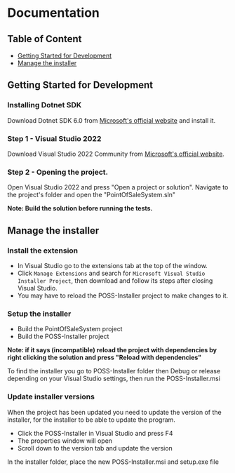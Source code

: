 # Documentation

## Table of Content

- [Getting Started for Development](#getting-started-for-development)
- [Manage the installer](#manage-the-installer)

## Getting Started for Development

### Installing Dotnet SDK

Download Dotnet SDK 6.0 from [Microsoft's official website](https://dotnet.microsoft.com/en-us/download/dotnet/thank-you/sdk-6.0.320-windows-x64-installer) and install it.

### Step 1 - Visual Studio 2022

Download Visual Studio 2022 Community from [Microsoft's official website](https://visualstudio.microsoft.com/vs/).

### Step 2 - Opening the project.

Open Visual Studio 2022 and press "Open a project or solution". Navigate to the project's folder and open the "PointOfSaleSystem.sln"

**Note: Build the solution before running the tests.**

## Manage the installer

### Install the extension

* In Visual Studio go to the extensions tab at the top of the window.
* Click `Manage Extensions` and search for `Microsoft Visual Studio Installer Project`, then download and follow its steps after closing Visual Studio.
* You may have to reload the POSS-Installer project to make changes to it.

### Setup the installer

* Build the PointOfSaleSystem project
* Build the POSS-Installer project

**Note: if it says (incompatible) reload the project with dependencies by right clicking the solution and press "Reload with dependencies"**

To find the installer you go to POSS-Installer folder then Debug or release depending on your Visual Studio settings, then run the POSS-Installer.msi

### Update installer versions

When the project has been updated you need to update the version of the installer, for the installer to be able to update the program.

* Click the POSS-Installer in Visual Studio and press F4
* The properties window will open
* Scroll down to the version tab and update the version

In the installer folder, place the new POSS-Installer.msi and setup.exe file
